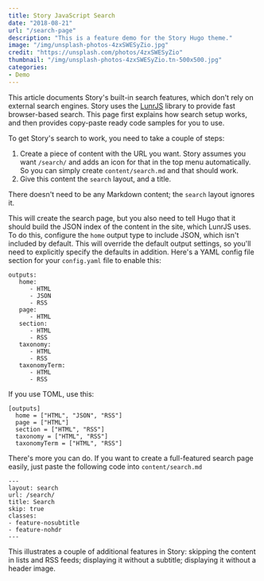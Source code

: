 ```yaml
---
title: Story JavaScript Search
date: "2018-08-21"
url: "/search-page"
description: "This is a feature demo for the Story Hugo theme."
image: "/img/unsplash-photos-4zxSWESyZio.jpg"
credit: "https://unsplash.com/photos/4zxSWESyZio"
thumbnail: "/img/unsplash-photos-4zxSWESyZio.tn-500x500.jpg"
categories:
- Demo
---
```

This article documents Story's built-in search features, which don't rely on external search engines.
Story uses the [LunrJS](https://lunrjs.com/) library to provide fast browser-based search.
This page first explains how search setup works, and then provides copy-paste
ready code samples for you to use.
<!--more-->

To get Story's search to work, you need to take a couple of steps:

1. Create a piece of content with the URL you want. Story assumes you want
	`/search/` and adds an icon for that in the top menu automatically. So you
	can simply create `content/search.md` and that should work.
2. Give this content the `search` layout, and a title.

There doesn't need to be any Markdown content; the `search` layout ignores it.

This will create the search page, but you also need to tell Hugo that it should
build the JSON index of the content in the site, which LunrJS uses. To do this,
configure the `home` output type to include JSON, which isn't included by
default. This will override the default output settings, so you'll need to
explicitly specify the defaults in addition. Here's a YAML config file section
for your `config.yaml` file to enable this:

```
outputs:
   home:
      - HTML
      - JSON
      - RSS
   page:
      - HTML
   section:
      - HTML
      - RSS
   taxonomy:
      - HTML
      - RSS
   taxonomyTerm:
      - HTML
      - RSS
```

If you use TOML, use this:

```
[outputs]
  home = ["HTML", "JSON", "RSS"]
  page = ["HTML"]
  section = ["HTML", "RSS"]
  taxonomy = ["HTML", "RSS"]
  taxonomyTerm = ["HTML", "RSS"]
```

There's more you can do. If you want to create a full-featured search page easily, just paste the following code into `content/search.md`

```
---
layout: search
url: /search/
title: Search
skip: true
classes:
- feature-nosubtitle
- feature-nohdr
---
```

This illustrates a couple of additional features in Story: skipping the content
in lists and RSS feeds; displaying it without a subtitle; displaying it without
a header image.
